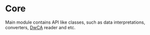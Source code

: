 # Core

Main module contains API like classes, such as data interpretations, converters, [DwCA](https://www.tdwg.org/standards/dwc/) reader and etc.